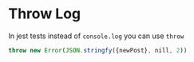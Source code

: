 # Throw Log

In jest tests instead of `console.log` you can use `throw`

```js
throw new Error(JSON.stringfy({newPost}, nill, 2))
```